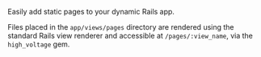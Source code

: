 Easily add static pages to your dynamic Rails app.

Files placed in the `app/views/pages` directory are rendered using the standard
Rails view renderer and accessible at `/pages/:view_name`, via the
`high_voltage` gem.
